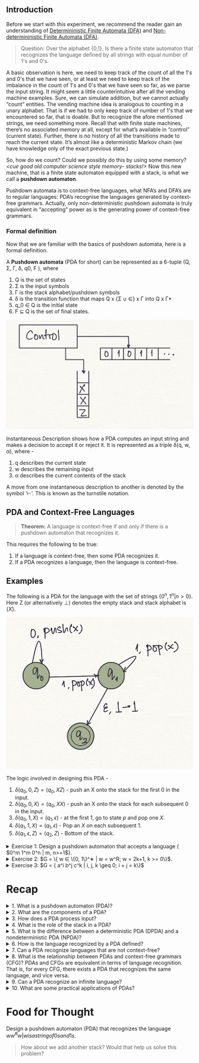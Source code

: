 ## Introduction

Before we start with this experiment, we recommend the reader gain an understanding of [Determininistic Finite Automata (DFA)](https://virtual-labs.github.io/exp-determinstic-finite-automaton-iiith/) and [Non-determininistic Finite Automata (DFA)](https://virtual-labs.github.io/exp-non-determinstic-finite-automaton-iiith/). 


> Question: Over the alphabet {0,1}, Is there a finite state automaton that recognizes the language defined by all strings with equal number of 1's and 0's. 


A basic observation is here, we need to keep track of the count of all the 1's and 0's that we have seen, or at least we need to keep track of the imbalance in the count of 1's and 0's that we have seen so far, as we parse the input string. It might seem a little counterintuitive after all the vending machine examples. Sure, we can simulate addition, but we cannot actually “count” entities. The vending machine idea is analogous to counting in a unary alphabet. That is if we had to only keep track of number of 1's that we encountered so far, that is doable. But to recognize the afore mentioned strings, we need something more. Recall that with finite state machines, there’s no associated memory at all, except for what’s available in “control” (current state). Further, there is no history of all the transitions made to reach the current state. It’s almost like a deterministic Markov chain (we have knowledge only of the exact previous state.)

So, how do we count? Could we possibly do this by using some memory? *<cue good old computer science style memory- stacks!>* Now this new machine, that is a finite state automaton equipped with a stack, is what we call a **pushdown automaton**. 

Pushdown automata is to context-free languages, what NFA’s and DFA’s are to regular languages: PDA’s recognise the languages generated by context-free grammars. Actually, only non-deterministic pushdown automata is truly equivalent in “accepting” power as is the generating power of context-free grammars.

### Formal definition
Now that we are familiar with the basics of pushdown automata, here is a formal definition.

A **Pushdown automata** (PDA for short) can be represented as a 6-tuple (Q, Σ, Γ, δ, q0, F ), where 

1. Q is the set of states
2. Σ is the input symbols
3. Γ is the stack alphabet/pushdown symbols
4. δ is the transition function that maps Q x {Σ ∪ ∈} x Γ into Q x Γ*
5. q_0 ∈ Q is the initial state 
6. F ⊆ Q is the set of final states.

![](images/PDA0.jpeg)

Instantaneous Description shows how a PDA computes an input string and makes a decision to accept it or reject it. It is represented as a triple δ(q, w, α), where - 

1. q describes the current state
2. w describes the remaining input 
3. α describes the current contents of the stack

A move from one instantaneous description to another is denoted by the symbol ‘⊢’. This is known as the turnstile notation. 

## PDA and Context-Free Languages

> **Theorem:** A language is context-free if and only if there is a pushdown automaton that recognizes it.

This requires the following to be true:

1. If a language is context-free, then some PDA recognizes it. 
2. If a PDA recognizes a language, then the language is context-free.

## Examples



The following is a PDA for the language with the set of strings $\{0^n, 1^n| n>0\}$. Here Z (or alternatively $\perp$) denotes the empty stack and stack alphabet is $\{X\}$.

![PDA for the strings of the kind 0^n1^n](images/PDA1.jpeg)


The logic involved in designing this PDA - 

1. $δ(q_0,0,Z)={(q_0,XZ)}$ - push an X onto the stack for the first 0 in the input.
2. $δ(q_0,0,X)={(q_0,XX)}$ - push an X onto the stack for each subsequent 0 in the input.
3. $δ(q_0,1,X)={(q_1,ϵ)}$ - at the first 1, go to state *p* and pop one *X.*
4. $δ(q_1,1,X)={(q_1,ϵ)}$ - Pop an *X* on each subsequent 1.
5. $δ(q_1,ϵ,Z)={(q_2,Z)}$ - Bottom of the stack.


<details><summary>Exercise 1: Design a pushdown automaton that accepts a language  { $0^m 1^m 0^n | m, n>=1$}.</summary>
The solution to this builds on the previous example. 

![PDA for the strings of the kind 0^m1^m0^n](images/PDA2.jpeg)
</details>



<details><summary>Exercise 2: $G = \{ w ∈ \{0, 1\}^∗ | w = w^R;   w = 2k+1,  k >= 0\}$.</summary>

    1. $Q = \{q_1, q_2, q_3, q_4\}$
    2. $\sum = \{0, 1\}$
    3. $\Gamma = \{0,1\}$
    4. table for the transition function
    5. q1 is the start state
    6. $F = \{q4\}$
</details> 

<details><summary> Exercise 3: $G = { a^i b^j c^k | i, j, k \geq 0; i + j = k\}$</summary>
    
    1. $Q = \{q_1, q_2, q_3, q_4, q_5\}$
    2. $\sum = \{a, b, c\}$
    3. $\Gamma = \{x, \$\}$
    4. table for the transition function
    5. q1 is the start state
    6. $F = \{q5\}$
</details>    


# Recap 

<details>
<summary>
1.  What is a pushdown automaton (PDA)?</summary>

     A pushdown automaton is a finite-state machine with an additional stack that can be used to store and retrieve symbols. It is used to recognize context-free languages.
</details>

<details>
<summary>
2. What are the components of a PDA?</summary>

    A PDA consists of a finite set of states, an input alphabet, a stack alphabet, a transition function, an initial state, a stack symbol, and a set of accepting states.
</details>

<details>
<summary>
3. How does a PDA process input?</summary>
    
    A PDA reads input symbols one by one and can perform the following actions:

    - Read an input symbol and transition to a new state.
    - Push a symbol onto the stack.
    - Pop a symbol from the stack.
    - Read an input symbol and pop a symbol from the stack.
</details>

<details>
<summary>
4. What is the role of the stack in a PDA?</summary>

    The stack in a PDA allows it to remember and match symbols in a last-in, first-out (LIFO) manner. It is used to keep track of information necessary for recognizing context-free languages.
</details>

<details>
<summary>
5.  What is the difference between a deterministic PDA (DPDA) and a nondeterministic PDA (NPDA)?</summary>

    In a DPDA, there is at most one transition defined for each input symbol and stack symbol combination. In an NPDA, there can be multiple transitions defined for the same input symbol and stack symbol combination.
</details>

<details>
<summary>
6. How is the language recognized by a PDA defined?</summary>

    The language recognized by a PDA is defined as the set of all strings for which the PDA can reach an accepting state when processing the input.
</details>

<details>
<summary>
7. Can a PDA recognize languages that are not context-free?</summary>
A7: No, a PDA can only recognize context-free languages. There are languages that are not context-free, and they cannot be recognized by a PDA.
</details>

<details>
<summary>
8. What is the relationship between PDAs and context-free grammars (CFG)?
    PDAs and CFGs are equivalent in terms of language recognition. That is, for every CFG, there exists a PDA that recognizes the same language, and vice versa.

</details>

<details>
<summary>
9. Can a PDA recognize an infinite language?</summary>
    Yes, a PDA can recognize infinite languages. The stack allows the PDA to handle potentially unbounded amounts of information and process strings of arbitrary length.

</details>

<details>
<summary>
10. What are some practical applications of PDAs?</summary>

1. Programming Languages Parsers: PDAs are widely used in compiler construction to parse and analyze the syntax of programming languages. They help in checking the correctness of the program's structure and generating an Abstract Syntax Tree (AST) for further processing, which has its uses in compilers, linters, and syntax highlighters
2. Natural Language Processing: PDAs can be used for syntactic analysis and parsing of natural language sentences. They help in determining the grammatical structure of sentences and identifying the parts of speech, phrases, and dependencies between words. This is essential in tasks such as language understanding, machine translation, and sentiment analysis. 
3. DNA Sequence Analysis: PDAs are utilized in bioinformatics for analyzing DNA sequences. They can recognize patterns in DNA strings and assist in tasks such as identifying genes, detecting motifs, and predicting protein structures.
</details>

# Food for Thought

Design a pushdown automaton (PDA) that recognizes the language ${ww^Rw | w is a string of 0s and 1s}$. 
>How about we add another stack? Would that help us solve this problem?
